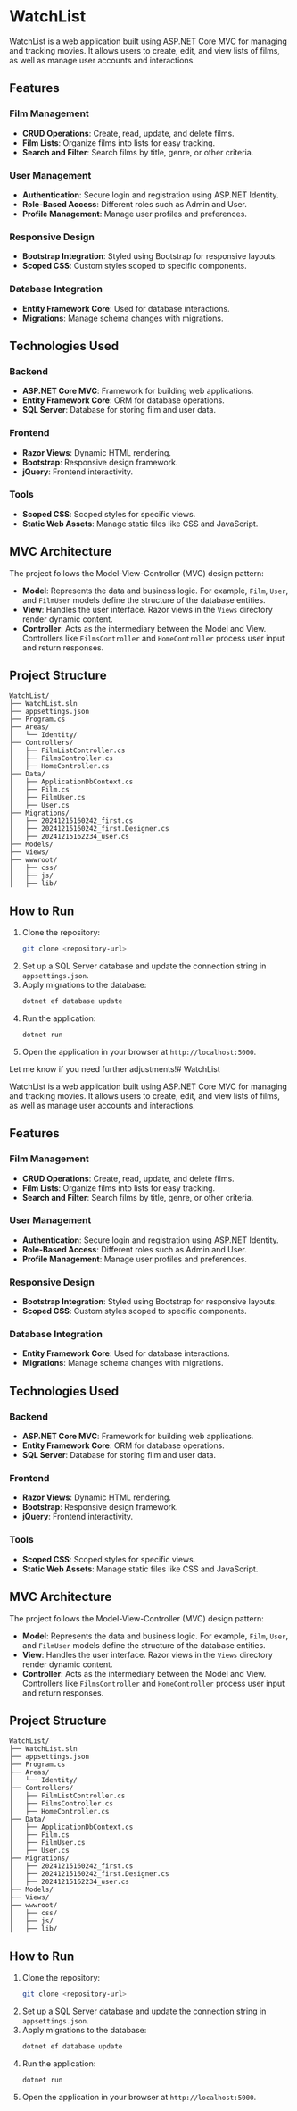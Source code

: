 # WatchList

WatchList is a web application built using ASP.NET Core MVC for managing and tracking movies. It allows users to create, edit, and view lists of films, as well as manage user accounts and interactions.

## Features

### Film Management
- **CRUD Operations**: Create, read, update, and delete films.
- **Film Lists**: Organize films into lists for easy tracking.
- **Search and Filter**: Search films by title, genre, or other criteria.

### User Management
- **Authentication**: Secure login and registration using ASP.NET Identity.
- **Role-Based Access**: Different roles such as Admin and User.
- **Profile Management**: Manage user profiles and preferences.

### Responsive Design
- **Bootstrap Integration**: Styled using Bootstrap for responsive layouts.
- **Scoped CSS**: Custom styles scoped to specific components.

### Database Integration
- **Entity Framework Core**: Used for database interactions.
- **Migrations**: Manage schema changes with migrations.

## Technologies Used

### Backend
- **ASP.NET Core MVC**: Framework for building web applications.
- **Entity Framework Core**: ORM for database operations.
- **SQL Server**: Database for storing film and user data.

### Frontend
- **Razor Views**: Dynamic HTML rendering.
- **Bootstrap**: Responsive design framework.
- **jQuery**: Frontend interactivity.

### Tools
- **Scoped CSS**: Scoped styles for specific views.
- **Static Web Assets**: Manage static files like CSS and JavaScript.

## MVC Architecture

The project follows the Model-View-Controller (MVC) design pattern:

- **Model**: Represents the data and business logic. For example, `Film`, `User`, and `FilmUser` models define the structure of the database entities.
- **View**: Handles the user interface. Razor views in the `Views` directory render dynamic content.
- **Controller**: Acts as the intermediary between the Model and View. Controllers like `FilmsController` and `HomeController` process user input and return responses.

## Project Structure

```
WatchList/
├── WatchList.sln
├── appsettings.json
├── Program.cs
├── Areas/
│   └── Identity/
├── Controllers/
│   ├── FilmListController.cs
│   ├── FilmsController.cs
│   ├── HomeController.cs
├── Data/
│   ├── ApplicationDbContext.cs
│   ├── Film.cs
│   ├── FilmUser.cs
│   ├── User.cs
├── Migrations/
│   ├── 20241215160242_first.cs
│   ├── 20241215160242_first.Designer.cs
│   ├── 20241215162234_user.cs
├── Models/
├── Views/
├── wwwroot/
│   ├── css/
│   ├── js/
│   ├── lib/
```

## How to Run

1. Clone the repository:
   ```bash
   git clone <repository-url>
   ```
2. Set up a SQL Server database and update the connection string in `appsettings.json`.
3. Apply migrations to the database:
   ```bash
   dotnet ef database update
   ```
4. Run the application:
   ```bash
   dotnet run
   ```
5. Open the application in your browser at `http://localhost:5000`.

Let me know if you need further adjustments!# WatchList

WatchList is a web application built using ASP.NET Core MVC for managing and tracking movies. It allows users to create, edit, and view lists of films, as well as manage user accounts and interactions.

## Features

### Film Management
- **CRUD Operations**: Create, read, update, and delete films.
- **Film Lists**: Organize films into lists for easy tracking.
- **Search and Filter**: Search films by title, genre, or other criteria.

### User Management
- **Authentication**: Secure login and registration using ASP.NET Identity.
- **Role-Based Access**: Different roles such as Admin and User.
- **Profile Management**: Manage user profiles and preferences.

### Responsive Design
- **Bootstrap Integration**: Styled using Bootstrap for responsive layouts.
- **Scoped CSS**: Custom styles scoped to specific components.

### Database Integration
- **Entity Framework Core**: Used for database interactions.
- **Migrations**: Manage schema changes with migrations.

## Technologies Used

### Backend
- **ASP.NET Core MVC**: Framework for building web applications.
- **Entity Framework Core**: ORM for database operations.
- **SQL Server**: Database for storing film and user data.

### Frontend
- **Razor Views**: Dynamic HTML rendering.
- **Bootstrap**: Responsive design framework.
- **jQuery**: Frontend interactivity.

### Tools
- **Scoped CSS**: Scoped styles for specific views.
- **Static Web Assets**: Manage static files like CSS and JavaScript.

## MVC Architecture

The project follows the Model-View-Controller (MVC) design pattern:

- **Model**: Represents the data and business logic. For example, `Film`, `User`, and `FilmUser` models define the structure of the database entities.
- **View**: Handles the user interface. Razor views in the `Views` directory render dynamic content.
- **Controller**: Acts as the intermediary between the Model and View. Controllers like `FilmsController` and `HomeController` process user input and return responses.

## Project Structure

```
WatchList/
├── WatchList.sln
├── appsettings.json
├── Program.cs
├── Areas/
│   └── Identity/
├── Controllers/
│   ├── FilmListController.cs
│   ├── FilmsController.cs
│   ├── HomeController.cs
├── Data/
│   ├── ApplicationDbContext.cs
│   ├── Film.cs
│   ├── FilmUser.cs
│   ├── User.cs
├── Migrations/
│   ├── 20241215160242_first.cs
│   ├── 20241215160242_first.Designer.cs
│   ├── 20241215162234_user.cs
├── Models/
├── Views/
├── wwwroot/
│   ├── css/
│   ├── js/
│   ├── lib/
```

## How to Run

1. Clone the repository:
   ```bash
   git clone <repository-url>
   ```
2. Set up a SQL Server database and update the connection string in `appsettings.json`.
3. Apply migrations to the database:
   ```bash
   dotnet ef database update
   ```
4. Run the application:
   ```bash
   dotnet run
   ```
5. Open the application in your browser at `http://localhost:5000`.
